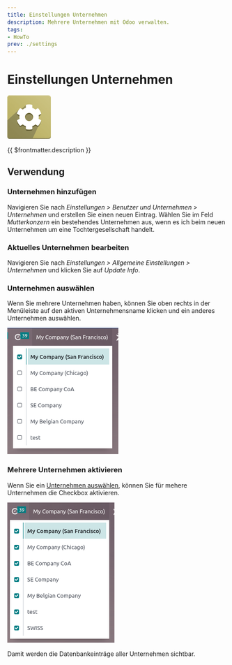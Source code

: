 ```yaml
---
title: Einstellungen Unternehmen
description: Mehrere Unternehmen mit Odoo verwalten.
tags:
- HowTo
prev: ./settings
---
```

# Einstellungen Unternehmen
![icons_odoo_settings](attachments/icons_odoo_settings.png)

{{ $frontmatter.description }}

## Verwendung

### Unternehmen hinzufügen

Navigieren Sie nach *Einstellungen > Benutzer und Unternehmen > Unternehmen* und erstellen Sie einen neuen Eintrag. Wählen Sie im Feld *Mutterkonzern* ein bestehendes Unternehmen aus, wenn es ich beim neuen Unternehmen um eine Tochtergesellschaft handelt.

### Aktuelles Unternehmen bearbeiten

Navigieren Sie nach *Einstellungen > Allgemeine Einstellungen > Unternehmen* und klicken Sie auf *Update Info*.

### Unternehmen auswählen

Wenn Sie mehrere Unternehmen haben, können Sie oben rechts in der Menüleiste auf den aktiven Unternehmensname klicken und ein anderes Unternehmen auswählen.

![](attachments/Einstellungen%20Unternehmen%20Auswahl.png)

### Mehrere Unternehmen aktivieren

Wenn Sie ein [Unternehmen auswählen](#Unternehmen%20auswählen), können Sie für mehere Unternehmen die Checkbox aktivieren.

![](attachments/Einstellungen%20Unternehmen%20Multi.png)

Damit werden die Datenbankeinträge aller Unternehmen sichtbar.